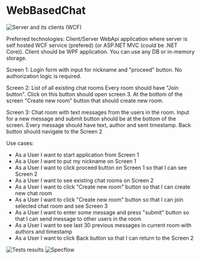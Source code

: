 # WebBasedChat

![Server and its clients (WCF)](http://matrix-reliability.eu/projects/images/ClientServer.JPG?raw=true)

Preferred technologies:
Client/Server WebApi application where server is self hosted WCF service (prefered) (or ASP.NET MVC (could be .NET Core)). Client should be WPF application. 
You can use any DB or in-memory storage.

Screen 1: 
Login form with input for nickname and "proceed" button. No authorization logic is required.

Screen 2: 
List of all existing chat rooms
Every room should have "Join button". Click on this button should open screen 3.
At the bottom of the screen "Create new room" button that should create new room.

Screen 3: 
Chat room with text messages from the users in the room. Input for a new message and submit button should be at the bottom of the screen.
Every message should have text, author and sent timestamp.
Back button should navigate to the Screen 2

Use cases:
* As a User I want to start application from Screen 1
* As a User I want to put my nickname on Screen 1
* As a User I want to click proceed button on Screen 1 so that I can see Screen 2
* As a User I want to see existing chat rooms on Screen 2
* As a User I want to click "Create new room" button so that I can create new chat room 
* As a User I want to click "Create new room" button so that I can join selected chat room and see Screen 3
* As a User I want to enter some message and press "submit" button so that I can send message to other users in the room
* As a User I want to see last 30 previous messages in current room with authors and timestamp
* As a User I want to click Back button so that I can return to the Screen 2

![Tests results](http://matrix-reliability.eu/projects/images/specification.JPG?raw=true)
![Specflow](http://matrix-reliability.eu/projects/images/specflow.JPG?raw=true)
